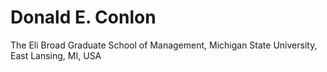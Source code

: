 # Donald E. Conlon

The Eli Broad Graduate School of Management, Michigan State University, East Lansing, MI, USA